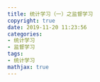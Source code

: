 ```yaml
---
title: 统计学习（一）之监督学习
copyright: true
date: 2019-11-20 11:23:56
categories:
- 统计学习
- 监督学习
tags:
- 统计学习
mathjax: true
---
```


